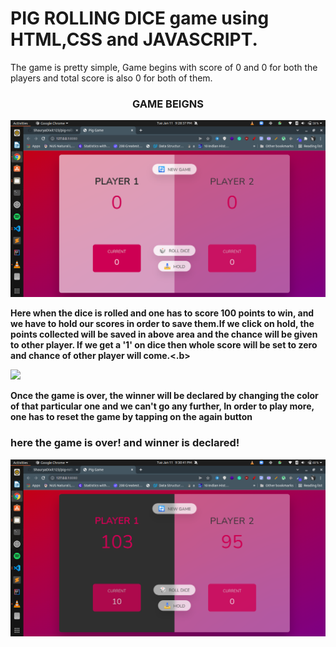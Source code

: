# PIG ROLLING DICE game using HTML,CSS and JAVASCRIPT.
<p>The game is pretty simple, Game begins with score of 0 and 0 for both the players and total score is also 0 for both of them.</p>
<h3 align="center">GAME BEIGNS</h3>
<img src ="https://github.com/ShauryaDixit123/pig-rolling-dice/blob/main/Screenshot%20from%202022-01-11%2021-28-37.png?raw=true">
<p><b>Here when the dice is rolled and one has to score 100 points to win, and we have to hold our scores in order to save them.If we click on 
hold, the points collected  will be saved in above area and the chance will be given to other player. If we get a '1' on dice then whole score will be set to
zero and chance of other player will come.<.b></p>
<img src = "https://github.com/ShauryaDixit123/pig-rolling-dice/blob/main/Screenshot%20from%202022-01-11%2021-29-56.png?raw=true>
### here both are close to winning the game, 
<img src ="https://github.com/ShauryaDixit123/pig-rolling-dice/blob/main/Screenshot%20from%202022-01-11%2021-30-08.png?raw=true">
<p><b> Once the game is over, the winner will be declared by changing the color of that particular one and we can't go any further, In order to play more, 
one has to reset the game by tapping on the again button </b><p>

### here the game is over! and winner is declared!
<img src ="https://github.com/ShauryaDixit123/pig-rolling-dice/blob/main/Screenshot%20from%202022-01-11%2021-30-41.png?raw=true">
